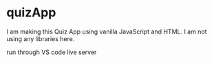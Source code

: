 # quizApp
I am making this Quiz App using vanilla JavaScript and HTML. I am not using any libraries here. 

run through VS code live server
